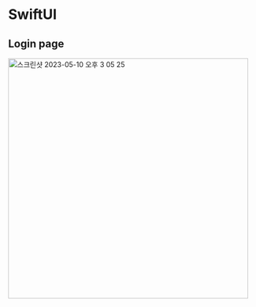 # SwiftUI
## Login page

<img width="487" alt="스크린샷 2023-05-10 오후 3 05 25" src="https://github.com/Heeoh/SwiftUI/assets/70556633/178933d8-4595-40e6-b8fc-a3c92e144075">
